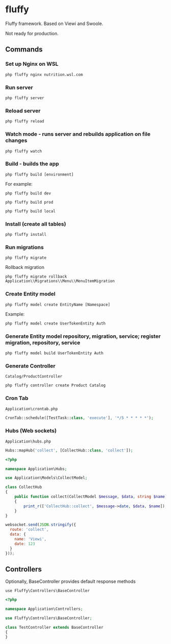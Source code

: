 # fluffy

Fluffy framework. Based on Viewi and Swoole.

Not ready for production.

## Commands

### Set up Nginx on WSL

`php fluffy nginx nutrition.wsl.com`

### Run server

`php fluffy server`

### Reload server

`php fluffy reload`

### Watch mode - runs server and rebuilds application on file changes

`php fluffy watch`

### Build - builds the app

`php fluffy build [environment]`

For example:

`php fluffy build dev`

`php fluffy build prod`

`php fluffy build local`

### Install (create all tables)

`php fluffy install`

### Run migrations

`php fluffy migrate`

Rollback migration

`php fluffy migrate rollback Application\\Migrations\\Menu\\MenuItemMigration`

### Create Entity model

`php fluffy model create EntityName [Namespace]`

Example:

`php fluffy model create UserTokenEntity Auth`

### Generate Entity model repository, migration, service; register migration, repository, service

`php fluffy model build UserTokenEntity Auth`

### Generate Controller

`Catalog/ProductController`

`php fluffy controller create Product Catalog`

### Cron Tab

`Application\crontab.php`

```php
CronTab::schedule([TestTask::class, 'execute'], '*/5 * * * * *');
```

### Hubs (Web sockets)

`Application\hubs.php`

```php
Hubs::mapHub('collect', [CollectHub::class, 'collect']);
```

```php
<?php

namespace Application\Hubs;

use Application\Models\CollectModel;

class CollectHub
{
    public function collect(CollectModel $message, $data, string $name)
    {
        print_r(['CollectHub::collect', $message->date, $data, $name]);
    }
}
```

```js
websocket.send(JSON.stringify({ 
  route: 'collect',
  data: { 
    name: 'Viewi',
    date: 123
  }
}));
```

## Controllers

Optionally, BaseController provides default response methods

`use Fluffy\Controllers\BaseController`

```php
<?php

namespace Application\Controllers;

use Fluffy\Controllers\BaseController;

class TestController extends BaseController
{
}
```
